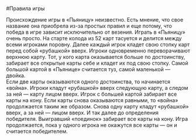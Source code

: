 #Правила игры

Происхождение игры в «Пьяницу» неизвестно. Есть мнение, что свое название она приобрела из-за простых правил и еще потому, что победа в игре зависит исключительно от везения. Играть в «Пьяницу» очень просто. На старте колода из 52 карт тасуется и делится между всеми игроками поровну. Далее каждый игрок кладет свою стопку карт перед собой «рубашкой» вверх. Игроки одновременно переворачивают верхнюю карту. Тот, у кого карта оказывается больше по достоинству, забирает все открытые карты себе и кладет их под свою стопку. Самой большой картой в «Пьянице» считается туз, самой маленькой — двойка.  
Если две карты оказываются одного достоинства, то начинается «война». Игроки кладут «рубашкой» вверх следующую карту, а следом за ней — карту лицом вверх. Игрок с большей картой забирает все карты на кону. Если карты снова оказываются равными, то «война» продолжается таким же образом. Снова одну карту кладут «рубашкой» вверх, а за ней — лицом вверх. И так далее до определения победителя. Выигравший «поединок» забирает все карты на кону. Игра продолжается, пока у одного игрока не окажутся все карты — он и считается победителем.  